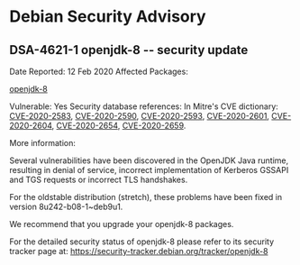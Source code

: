 
Debian Security Advisory
========================


DSA-4621-1 openjdk-8 -- security update
---------------------------------------



Date Reported:
12 Feb 2020
Affected Packages:

[openjdk-8](https://packages.debian.org/src:openjdk-8)

Vulnerable:
Yes
Security database references:
In Mitre's CVE dictionary: [CVE-2020-2583](https://security-tracker.debian.org/tracker/CVE-2020-2583), [CVE-2020-2590](https://security-tracker.debian.org/tracker/CVE-2020-2590), [CVE-2020-2593](https://security-tracker.debian.org/tracker/CVE-2020-2593), [CVE-2020-2601](https://security-tracker.debian.org/tracker/CVE-2020-2601), [CVE-2020-2604](https://security-tracker.debian.org/tracker/CVE-2020-2604), [CVE-2020-2654](https://security-tracker.debian.org/tracker/CVE-2020-2654), [CVE-2020-2659](https://security-tracker.debian.org/tracker/CVE-2020-2659).  

More information:

Several vulnerabilities have been discovered in the OpenJDK Java runtime,
resulting in denial of service, incorrect implementation of Kerberos
GSSAPI and TGS requests or incorrect TLS handshakes.


For the oldstable distribution (stretch), these problems have been fixed
in version 8u242-b08-1~deb9u1.


We recommend that you upgrade your openjdk-8 packages.


For the detailed security status of openjdk-8 please refer to
its security tracker page at:
<https://security-tracker.debian.org/tracker/openjdk-8>





